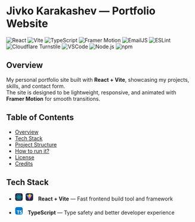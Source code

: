 # Jivko Karakashev — Portfolio Website

![React](https://img.shields.io/badge/React-20232A?style=for-the-badge&logo=react&logoColor=61DAFB)
![Vite](https://img.shields.io/badge/Vite-646CFF?style=for-the-badge&logo=vite&logoColor=white)
![TypeScript](https://img.shields.io/badge/TypeScript-3178C6?style=for-the-badge&logo=typescript&logoColor=white)
![Framer Motion](https://img.shields.io/badge/Framer%20Motion-0055FF?style=for-the-badge&logo=framer&logoColor=white)
![EmailJS](https://img.shields.io/badge/EmailJS-0D92F4?style=for-the-badge&logo=gmail&logoColor=white)
![ESLint](https://img.shields.io/badge/ESLint-4B32C3?style=for-the-badge&logo=eslint&logoColor=white)
![Cloudflare Turnstile](https://img.shields.io/badge/Turnstile-EB5424?style=for-the-badge&logo=cloudflare&logoColor=white)
![VSCode](https://img.shields.io/badge/VSCode-007ACC?style=for-the-badge&logo=visualstudiocode&logoColor=white)
![Node.js](https://img.shields.io/badge/Node.js-339933?style=for-the-badge&logo=nodedotjs&logoColor=white)
![npm](https://img.shields.io/badge/npm-CB3837?style=for-the-badge&logo=npm&logoColor=white)

## Overview
My personal portfolio site built with **React + Vite**, showcasing my projects, skills, and contact form.  
The site is designed to be lightweight, responsive, and animated with **Framer Motion** for smooth transitions.  

## Table of Contents

- [Overview](#overview)
- [Tech Stack](#tech-stack)
- [Project Structure](#project-structure)
- [How to run it?](#how-to-run-it)
- [License](#license)
- [Credits](#credits)

## Tech Stack
- <a href="https://react.dev/" target="_blank"><img src="https://raw.githubusercontent.com/tandpfun/skill-icons/65dea6c4eaca7da319e552c09f4cf5a9a8dab2c8/icons/React-Dark.svg" width="auto" height="20" alt="React" /></a>&nbsp;&nbsp;<a href="https://vite.dev/" target="_blank"><img src="https://raw.githubusercontent.com/tandpfun/skill-icons/65dea6c4eaca7da319e552c09f4cf5a9a8dab2c8/icons/Vite-Dark.svg" width="auto" height="20" alt="Vite" /></a>&emsp;<span><strong>React + Vite</strong> — Fast frontend build tool and framework</span>

- <a href="https://www.typescriptlang.org/" target="_blank"><img src="https://raw.githubusercontent.com/tandpfun/skill-icons/65dea6c4eaca7da319e552c09f4cf5a9a8dab2c8/icons/TypeScript.svg" width="auto" height="20" alt="React" /></a>&emsp;<span><strong>TypeScript</strong> — Type safety and better developer experience</span>